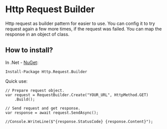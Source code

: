 # Http Request Builder
Http request as builder pattern for easier to use.
You can config it to try request again a few more times, if the request was failed. You can map the response in an object of class.

## How to install?
In .Net - [NuGet](https://www.nuget.org/packages/Http.Request.Builder):
```
Install-Package Http.Request.Builder
```

Quick use:
```
// Prepare request object.
var request = RequestBuilder.Create("YOUR_URL", HttpMethod.GET)
    .Build();
    
// Send request and get response.
var response = await request.SendAsync();

//Console.WriteLine($"{response.StatusCode} {response.Content}");
```
